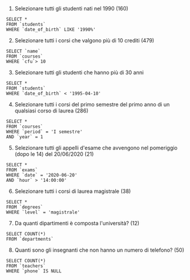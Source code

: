 1. Selezionare tutti gli studenti nati nel 1990 (160)
```
SELECT *
FROM `students`
WHERE `date_of_birth` LIKE '1990%'

```

2. Selezionare tutti i corsi che valgono più di 10 crediti (479)
```
SELECT `name`
FROM `courses`
WHERE `cfu`> 10

```

3. Selezionare tutti gli studenti che hanno più di 30 anni

```
SELECT *
FROM `students`
WHERE `date_of_birth` < '1995-04-10'

```

4. Selezionare tutti i corsi del primo semestre del primo anno di un qualsiasi corso di laurea (286)

```
SELECT *
FROM `courses`
WHERE `period` = 'I semestre'
AND `year` = 1

```

5. Selezionare tutti gli appelli d'esame che avvengono nel pomeriggio (dopo le 14) del 20/06/2020 (21)

```
SELECT *
FROM `exams`
WHERE `date` = '2020-06-20'
AND `hour` > '14:00:00'

```


6. Selezionare tutti i corsi di laurea magistrale (38)

```
SELECT *
FROM `degrees`
WHERE `level` = 'magistrale'

```


7. Da quanti dipartimenti è composta l'università? (12)

```
SELECT COUNT(*)
FROM `departments`

```



8. Quanti sono gli insegnanti che non hanno un numero di telefono? (50)

```
SELECT COUNT(*)
FROM `teachers`
WHERE `phone` IS NULL

```
